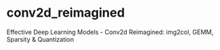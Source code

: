 # conv2d_reimagined
Effective Deep Learning Models - Conv2d Reimagined: img2col, GEMM, Sparsity &amp; Quantization
